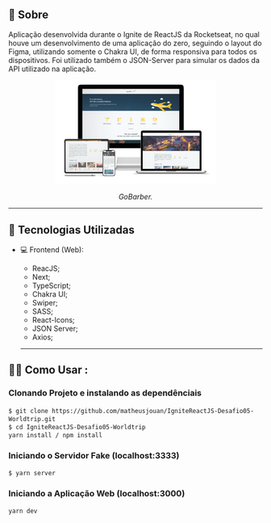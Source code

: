 
## 📔 Sobre

Aplicação desenvolvida durante o Ignite de ReactJS da Rocketseat, no qual houve um desenvolvimento de uma aplicação do zero, seguindo o layout do Figma, utilizando somente o Chakra UI, de forma responsiva para todos os dispositivos.
Foi utilizado também o JSON-Server para simular os dados da API utilizado na aplicação.

<p align="center">
<img src="https://github.com/matheusjouan/IgniteReactJS-Desafio05-Worldtrip/blob/main/public/github/worldtrip.png" width="320px"/>
<p align="center"><i>GoBarber.</i></p>
</p>

---

## :rocket: Tecnologias Utilizadas

- 💻 Frontend (Web):
  - ReacJS;
  - Next;
  - TypeScript;
  - Chakra UI;
  - Swiper;
  - SASS;
  - React-Icons;
  - JSON Server;
  - Axios;
  
  ---
  
## 👨‍💻️ Como Usar  :

    
### Clonando Projeto e instalando as dependênciais
```shell
$ git clone https://github.com/matheusjouan/IgniteReactJS-Desafio05-Worldtrip.git
$ cd IgniteReactJS-Desafio05-Worldtrip
yarn install / npm install
```

### Iniciando o Servidor Fake (localhost:3333)
```shell
$ yarn server
```

### Iniciando a Aplicação Web (localhost:3000)
```shell
yarn dev
```


